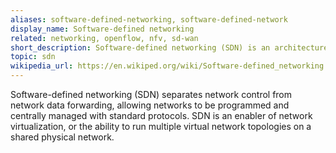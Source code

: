 ```yaml
---
aliases: software-defined-networking, software-defined-network
display_name: Software-defined networking
related: networking, openflow, nfv, sd-wan
short_description: Software-defined networking (SDN) is an architecture for programmable, centrally managed networks.
topic: sdn
wikipedia_url: https://en.wikiped.org/wiki/Software-defined_networking
---
```

Software-defined networking (SDN) separates network control from network data forwarding, allowing networks to be programmed and centrally managed with standard protocols. SDN is an enabler of network virtualization, or the ability to run multiple virtual network topologies on a shared physical network.
